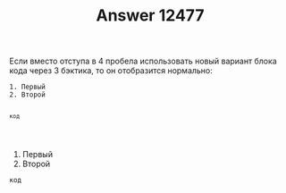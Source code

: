 ﻿---
title: "Answer 12477"
se.owner.user_id: 178988
se.owner.display_name: "Qwertiy"
se.owner.link: "https://ru.meta.stackoverflow.com/users/178988/qwertiy"
se.answer_id: 12477
se.question_id: 12464
se.post_type: answer
se.is_accepted: False
---
<p>Если вместо отступа в 4 пробела использовать новый вариант блока кода через 3 бэктика, то он отобразится нормально:</p>
<pre><code>1. Первый
2. Второй

```
код
```
</code></pre>
<ol>
<li>Первый</li>
<li>Второй</li>
</ol>
<pre><code>код
</code></pre>
